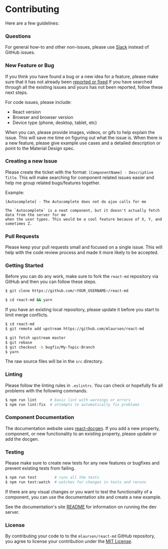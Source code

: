 # Contributing

Here are a few guidelines:

### Questions

For general how-to and other non-issues, please use [Slack](https://react-md.herokuapp.com)
instead of GitHub issues.

### New Feature or Bug

If you think you have found a bug or a new idea for a feature, please make sure that it has
not already been [reported or fixed](https://github.com/mlaursen/react-md/issues?q=is%3Aissue+is%3Aclosed)
If you have searched through all the existing issues and yours has not been reported,
follow these next steps.

For code issues, please include:

- React version
- Browser and browser version
- Device type (phone, desktop, tablet, etc)

When you can, please provide images, videos, or gifs to help explain the issue. This will save me
time on figuring out what the issue is. When there is a new feature, please give example use cases
and a detailed description or point to the Material Design spec.

### Creating a new Issue

Please create the ticket with the format: `[ComponentName] - Descriptive Title`. This will make
searching for component related issues easier and help me group related bugs/features together.

Example:

```text
[Autocomplete] - The Autocomplete does not do ajax calls for me

The `Autocomplete` is a neat component, but it doesn't actually fetch data from the server for me
when the user types. This would be a cool feature because of X, Y, and sometimes Z.
```

### Pull Requests

Please keep your pull requests small and focused on a single issue. This will help with
the code review process and made it more likely to be accepted.

### Getting Started

Before you can do any work, make sure to fork the `react-md` repository via GitHub and then you can
follow these steps.

```bash
$ git clone https://github.com/<YOUR_USERNAME>/react-md

$ cd react-md && yarn
```

If you have an existing local repository, please update it before you start to limit
merge conflicts.

```bash
$ cd react-md
$ git remote add upstream https://github.com/mlaursen/react-md

$ git fetch upstream master
$ git rebase
$ git checkout -b bugfix/My-Topic-Branch
$ yarn
```

The raw source files will be in the `src` directory.

### Linting

Please follow the linting rules in `.eslintrc`. You can check or hopefully
fix all problems with the following commands.

```bash
$ npm run lint      # basic lint with warnings or errors
$ npm run lint:fix  # attempts to automatically fix problems
```

### Component Documentation

The documentation website uses [react-docgen](https://github.com/reactjs/react-docgen). If
you add a new property, component, or new functionality to an existing property, please
update or add the docgen.

### Testing

Please make sure to create new tests for any new features or bugfixes and
prevent existing tests from failing.

```bash
$ npm run test        # runs all the tests
$ npm run test:watch  # watches for changes in tests and reruns
```

If there are any visual changes or you want to test the functionality of a component, you can use the documentation
site and create a new example.

See the documentation's site [README](https://github.com/mlaursen/react-md/tree/v1/docs#react-md-documentation) for information on running the dev server.

### License

By contributing your code to to the `mlaursen/react-md` GitHub repository, you agree to license your contribution under the
[MIT License](https://github.com/mlaursen/react-md/tree/v1/LICENSE).
